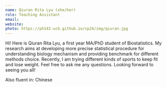 ```yaml
---
name: Qiuran Rita Lyu (she/her)
role: Teaching Assistant
email: 
website: 
photo: https://ph142-ucb.github.io/sp24/img/qiuran.jpg
---
```


Hi! Here is Qiuran Rita Lyu, a first year MA/PhD student of Biostatistics. My research aims at developing more precise statistical procedure for understanding biology mechanism and providing benchmark for different methods choice. Recently, I am trying different kinds of sports to keep fit and lose weight. Feel free to ask me any questions. Looking forward to seeing you all!

Also fluent in: Chinese